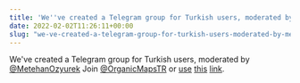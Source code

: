 ```yaml
---
title: 'We''ve created a Telegram group for Turkish users, moderated by @MetehanOzyurek'
date: 2022-02-02T11:26:11+00:00
slug: "we-ve-created-a-telegram-group-for-turkish-users-moderated-by-metehanozyurek"
---
```


We've created a Telegram group for Turkish users, moderated by [@MetehanOzyurek](https://t.me/MetehanOzyurek)
Join [@OrganicMapsTR](https://t.me/OrganicMapsTR) or [use](https://t.me/OrganicMapsTR) [this](https://t.me/OrganicMapsTR) [link](https://t.me/OrganicMapsTR).
